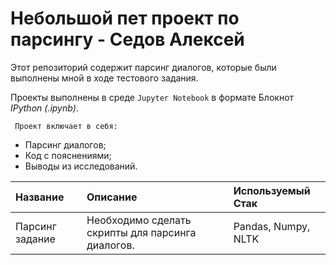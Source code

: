 # Небольшой пет проект по парсингу - Седов Алексей

Этот репозиторий содержит парсинг диалогов, которые были выполнены мной в ходе тестового задания.

Проекты выполнены в среде `Jupyter Notebook` в формате Блокнот *IPython (.ipynb)*.

` Проект включает в себя:`

* Парсинг диалогов;
* Код с пояснениями;
* Выводы из исследований.

|Название|Описание|Используемый Стак| 
|:-------|:-------|:----------------------|
|Парсинг задание|Необходимо сделать скрипты для парсинга диалогов.| Pandas, Numpy, NLTK|
